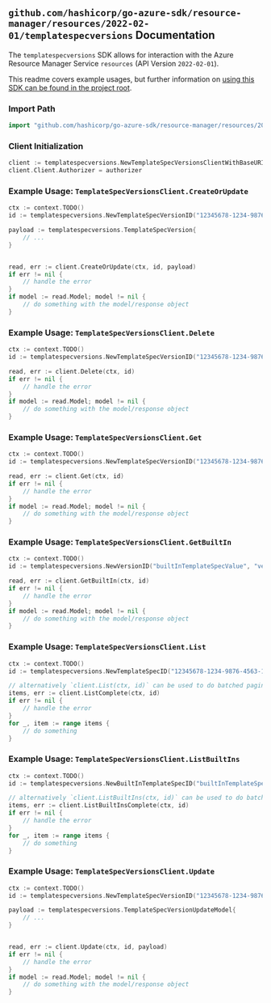
## `github.com/hashicorp/go-azure-sdk/resource-manager/resources/2022-02-01/templatespecversions` Documentation

The `templatespecversions` SDK allows for interaction with the Azure Resource Manager Service `resources` (API Version `2022-02-01`).

This readme covers example usages, but further information on [using this SDK can be found in the project root](https://github.com/hashicorp/go-azure-sdk/tree/main/docs).

### Import Path

```go
import "github.com/hashicorp/go-azure-sdk/resource-manager/resources/2022-02-01/templatespecversions"
```


### Client Initialization

```go
client := templatespecversions.NewTemplateSpecVersionsClientWithBaseURI("https://management.azure.com")
client.Client.Authorizer = authorizer
```


### Example Usage: `TemplateSpecVersionsClient.CreateOrUpdate`

```go
ctx := context.TODO()
id := templatespecversions.NewTemplateSpecVersionID("12345678-1234-9876-4563-123456789012", "example-resource-group", "templateSpecValue", "versionValue")

payload := templatespecversions.TemplateSpecVersion{
	// ...
}


read, err := client.CreateOrUpdate(ctx, id, payload)
if err != nil {
	// handle the error
}
if model := read.Model; model != nil {
	// do something with the model/response object
}
```


### Example Usage: `TemplateSpecVersionsClient.Delete`

```go
ctx := context.TODO()
id := templatespecversions.NewTemplateSpecVersionID("12345678-1234-9876-4563-123456789012", "example-resource-group", "templateSpecValue", "versionValue")

read, err := client.Delete(ctx, id)
if err != nil {
	// handle the error
}
if model := read.Model; model != nil {
	// do something with the model/response object
}
```


### Example Usage: `TemplateSpecVersionsClient.Get`

```go
ctx := context.TODO()
id := templatespecversions.NewTemplateSpecVersionID("12345678-1234-9876-4563-123456789012", "example-resource-group", "templateSpecValue", "versionValue")

read, err := client.Get(ctx, id)
if err != nil {
	// handle the error
}
if model := read.Model; model != nil {
	// do something with the model/response object
}
```


### Example Usage: `TemplateSpecVersionsClient.GetBuiltIn`

```go
ctx := context.TODO()
id := templatespecversions.NewVersionID("builtInTemplateSpecValue", "versionValue")

read, err := client.GetBuiltIn(ctx, id)
if err != nil {
	// handle the error
}
if model := read.Model; model != nil {
	// do something with the model/response object
}
```


### Example Usage: `TemplateSpecVersionsClient.List`

```go
ctx := context.TODO()
id := templatespecversions.NewTemplateSpecID("12345678-1234-9876-4563-123456789012", "example-resource-group", "templateSpecValue")

// alternatively `client.List(ctx, id)` can be used to do batched pagination
items, err := client.ListComplete(ctx, id)
if err != nil {
	// handle the error
}
for _, item := range items {
	// do something
}
```


### Example Usage: `TemplateSpecVersionsClient.ListBuiltIns`

```go
ctx := context.TODO()
id := templatespecversions.NewBuiltInTemplateSpecID("builtInTemplateSpecValue")

// alternatively `client.ListBuiltIns(ctx, id)` can be used to do batched pagination
items, err := client.ListBuiltInsComplete(ctx, id)
if err != nil {
	// handle the error
}
for _, item := range items {
	// do something
}
```


### Example Usage: `TemplateSpecVersionsClient.Update`

```go
ctx := context.TODO()
id := templatespecversions.NewTemplateSpecVersionID("12345678-1234-9876-4563-123456789012", "example-resource-group", "templateSpecValue", "versionValue")

payload := templatespecversions.TemplateSpecVersionUpdateModel{
	// ...
}


read, err := client.Update(ctx, id, payload)
if err != nil {
	// handle the error
}
if model := read.Model; model != nil {
	// do something with the model/response object
}
```
